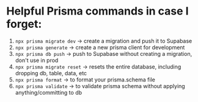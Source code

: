# Helpful Prisma commands in case I forget:
1. `npx prisma migrate dev` -> create a migration and push it to Supabase
2. `npx prisma generate` -> create a new prisma client for development
3. `npx prisma db push` -> push to Supabase without creating a migration, don't use in prod
4. `npx prisma migrate reset` -> resets the entire database, including dropping db, table, data, etc
5. `npx prisma format` -> to format your prisma.schema file
6. `npx prisma validate` -> to validate prisma schema without applying anything/committing to db